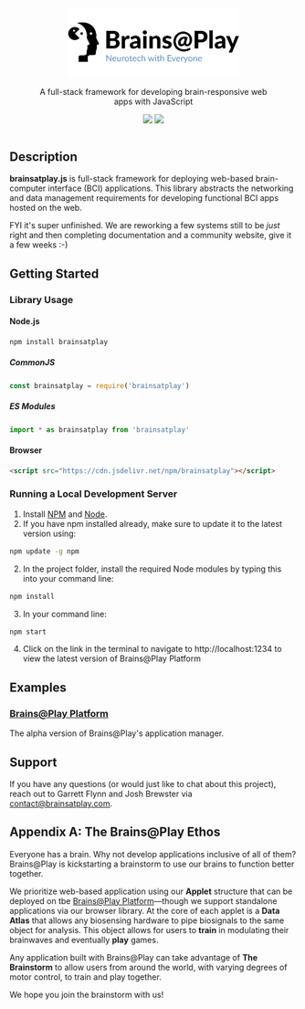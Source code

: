 <div style="display: flex; align-items: center;  justify-content:center;margin-bottom: 25px;">
<div style="text-align:center; width: 400px;">
<img src="./logo.png" style="width: 300px;" alt="Brains@Play">
<p>A full-stack framework for developing brain-responsive web apps with JavaScript</p>

<a href="https://github.com/brainsatplay/brainsatplay-beta"><img src="https://img.shields.io/badge/github-source_code-blue.svg?logo=github&logoColor=white"></a>
<a href="https://www.gnu.org/licenses/gpl-3.0"><img src="https://img.shields.io/badge/License-GPLv3-blue.svg"></a>
</div>
</div>

## Description
**brainsatplay.js** is full-stack framework for deploying web-based brain-computer interface (BCI) applications. This library abstracts the networking and data management requirements for developing functional BCI apps hosted on the web.

FYI it's super unfinished. We are reworking a few systems still to be *just* right and then completing documentation and a community website, give it a few weeks :-)


## Getting Started
### Library Usage
#### Node.js
```bash
npm install brainsatplay
``` 

##### CommonJS
```javascript
const brainsatplay = require('brainsatplay')
``` 

##### ES Modules
```javascript
import * as brainsatplay from 'brainsatplay'
```

#### Browser
```html
<script src="https://cdn.jsdelivr.net/npm/brainsatplay"></script>
```

### Running a Local Development Server
1. Install [NPM](https://www.npmjs.com/) and [Node](https://nodejs.org/en/).
2. If you have npm installed already, make sure to update it to the latest version using:
```bash
npm update -g npm
```
2. In the project folder, install the required Node modules by typing this into your command line:
```bash
npm install
``` 
3. In your command line:
```bash
npm start
```
4. Click on the link in the terminal to navigate to http://localhost:1234 to view the latest version of Brains@Play Platform


##  Examples
### [Brains@Play Platform](https://app.brainsatplay.com) 
The alpha version of Brains@Play's application manager.

## Support
If you have any questions (or would just like to chat about this project), reach out to Garrett Flynn and Josh Brewster via [contact@brainsatplay.com](contact@brainsatplay.com).


## Appendix A: The Brains@Play Ethos
Everyone has a brain. Why not develop applications inclusive of all of them? Brains@Play is kickstarting a brainstorm to use our brains to function better together.

We prioritize web-based application using our **Applet** structure that can be deployed on tbe [Brains@Play Platform](https://app.brainsatplay.com)—though we support standalone applications via our browser library. At the core of each applet is a **Data Atlas** that allows any biosensing hardware to pipe biosignals to the same object for analysis. This object allows for users to **train** in modulating their brainwaves and eventually **play** games. 

Any application built with Brains@Play can take advantage of **The Brainstorm** to allow users from around the world, with varying degrees of motor control, to train and play together. 

We hope you join the brainstorm with us!